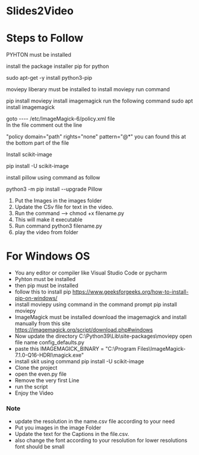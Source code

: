 # Slides2Video

# Steps to Follow

PYHTON must be installed
 
install the package installer pip for python
 
sudo apt-get -y install python3-pip

moviepy liberary must be installed to install moviepy run command

pip install moviepy
install imagemagick run the following command
sudo apt install imagemagick

goto ---- /etc/ImageMagick-6/policy.xml file  
In the file comment out the line

"policy domain="path" rights="none" pattern="@*" 
  you can found this at the bottom part of the file

Install scikit-image

pip install -U scikit-image

install pillow using command as follow

python3 -m pip install --upgrade Pillow

1. Put the Images in the images folder
2. Update the CSv file for text in the video.
3. Run the command --> chmod +x filename.py
4. This will make it executable
5. Run command python3 filename.py
6. play the video from folder

# For Windows OS
- You any editor or compiler like Visual Studio Code or pycharm  
- Pyhton must be installed 
- then pip must be installed
- follow this to install pip https://www.geeksforgeeks.org/how-to-install-pip-on-windows/
- install moviepy using command in the command prompt    pip install moviepy
- ImageMagick must be installed download the imagemagick and install manually from this site https://imagemagick.org/script/download.php#windows
- Now update the directory  C:\Python39\Lib\site-packages\moviepy  open file name config_defaults.py
- paste this    IMAGEMAGICK_BINARY = "C:\\Program Files\\ImageMagick-7.1.0-Q16-HDRI\\magick.exe"
- install skit  using command  pip install -U scikit-image
- Clone the project  
- open the even.py file 
- Remove the very first Line 
- run the script 
- Enjoy the Video
### Note
- update the resolution in the name.csv file according to your need 
- Put you images in the image Folder 
- Update the text for the Captions in the file.csv.
- also change the font according to your resolution for lower resolutions font should be small 
